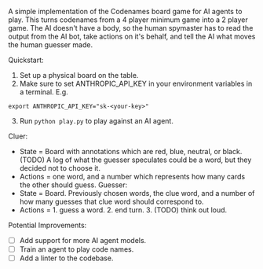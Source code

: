 A simple implementation of the Codenames board game for AI agents to play. This turns codenames from
a 4 player minimum game into a 2 player game. The AI doesn't have a body, so the human spymaster
has to read the output from the AI bot, take actions on it's behalf, and tell the AI what moves
the human guesser made.

Quickstart:
1. Set up a physical board on the table.
2. Make sure to set ANTHROPIC_API_KEY in your environment variables in a terminal. E.g.
```
export ANTHROPIC_API_KEY="sk-<your-key>"
```
3. Run `python play.py` to play against an AI agent.

Cluer:
* State = Board with annotations which are red, blue, neutral, or black. (TODO) A log of what the guesser speculates could be a word, but they decided not to choose it.
* Actions = one word, and a number which represents how many cards the other should guess.
Guesser: 
* State = Board. Previously chosen words, the clue word, and a number of how many guesses that clue word should correspond to.
* Actions = 1. guess a word. 2. end turn. 3. (TODO) think out loud.

Potential Improvements:
- [ ] Add support for more AI agent models.
- [ ] Train an agent to play code names.
- [ ] Add a linter to the codebase.
